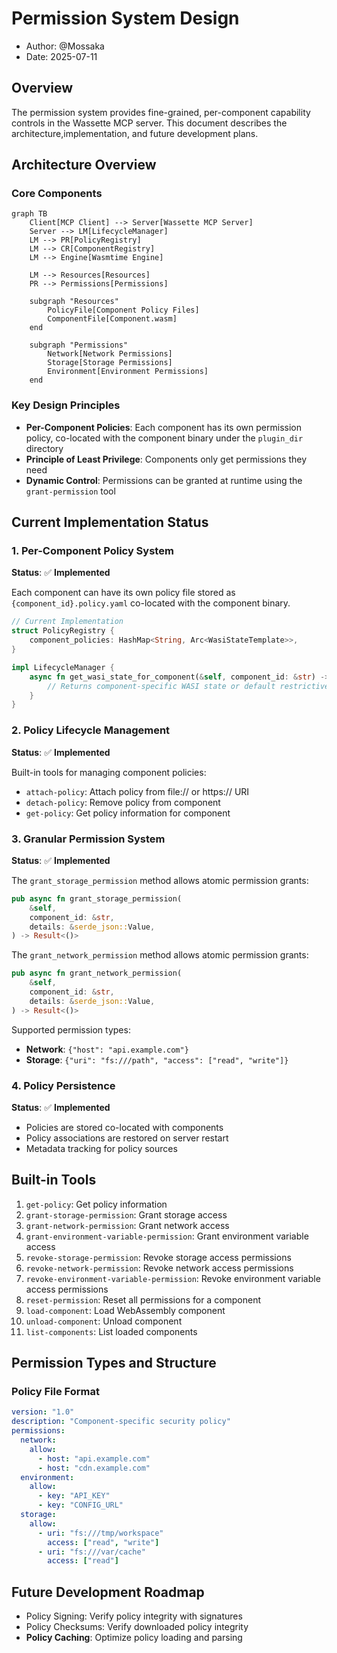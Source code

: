 # Permission System Design


- Author: @Mossaka
- Date: 2025-07-11


## Overview

The permission system provides fine-grained, per-component capability controls in the Wassette MCP server. This document describes the architecture,implementation, and future development plans.

## Architecture Overview

### Core Components

```mermaid
graph TB
    Client[MCP Client] --> Server[Wassette MCP Server]
    Server --> LM[LifecycleManager]
    LM --> PR[PolicyRegistry]
    LM --> CR[ComponentRegistry]
    LM --> Engine[Wasmtime Engine]
    
    LM --> Resources[Resources]
    PR --> Permissions[Permissions]

    subgraph "Resources"
        PolicyFile[Component Policy Files]
        ComponentFile[Component.wasm]
    end
    
    subgraph "Permissions"
        Network[Network Permissions]
        Storage[Storage Permissions]
        Environment[Environment Permissions]
    end
```

### Key Design Principles

- **Per-Component Policies**: Each component has its own permission policy, co-located with the component binary under the `plugin_dir` directory
- **Principle of Least Privilege**: Components only get permissions they need
- **Dynamic Control**: Permissions can be granted at runtime using the `grant-permission` tool


## Current Implementation Status

### 1. Per-Component Policy System

**Status**: ✅ **Implemented**

Each component can have its own policy file stored as `{component_id}.policy.yaml` co-located with the component binary.

```rust
// Current Implementation
struct PolicyRegistry {
    component_policies: HashMap<String, Arc<WasiStateTemplate>>,
}

impl LifecycleManager {
    async fn get_wasi_state_for_component(&self, component_id: &str) -> Result<WasiState> {
        // Returns component-specific WASI state or default restrictive policy
    }
}
```

### 2. Policy Lifecycle Management

**Status**: ✅ **Implemented**

Built-in tools for managing component policies:

- `attach-policy`: Attach policy from file:// or https:// URI
- `detach-policy`: Remove policy from component
- `get-policy`: Get policy information for component

### 3. Granular Permission System

**Status**: ✅ **Implemented**

The `grant_storage_permission` method allows atomic permission grants:

```rust
pub async fn grant_storage_permission(
    &self,
    component_id: &str,
    details: &serde_json::Value,
) -> Result<()>
```

The `grant_network_permission` method allows atomic permission grants:

```rust
pub async fn grant_network_permission(
    &self,
    component_id: &str,
    details: &serde_json::Value,
) -> Result<()>
```

Supported permission types:
- **Network**: `{"host": "api.example.com"}`
- **Storage**: `{"uri": "fs:///path", "access": ["read", "write"]}`

### 4. Policy Persistence

**Status**: ✅ **Implemented**

- Policies are stored co-located with components
- Policy associations are restored on server restart
- Metadata tracking for policy sources

## Built-in Tools

1. `get-policy`: Get policy information
2. `grant-storage-permission`: Grant storage access
3. `grant-network-permission`: Grant network access
4. `grant-environment-variable-permission`: Grant environment variable access
5. `revoke-storage-permission`: Revoke storage access permissions
6. `revoke-network-permission`: Revoke network access permissions  
7. `revoke-environment-variable-permission`: Revoke environment variable access permissions
8. `reset-permission`: Reset all permissions for a component
9. `load-component`: Load WebAssembly component
10. `unload-component`: Unload component
11. `list-components`: List loaded components

## Permission Types and Structure

### Policy File Format

```yaml
version: "1.0"
description: "Component-specific security policy"
permissions:
  network:
    allow:
      - host: "api.example.com"
      - host: "cdn.example.com"
  environment:
    allow:
      - key: "API_KEY"
      - key: "CONFIG_URL"
  storage:
    allow:
      - uri: "fs:///tmp/workspace"
        access: ["read", "write"]
      - uri: "fs:///var/cache"
        access: ["read"]
```

## Future Development Roadmap

- Policy Signing: Verify policy integrity with signatures
- Policy Checksums: Verify downloaded policy integrity
- **Policy Caching**: Optimize policy loading and parsing

